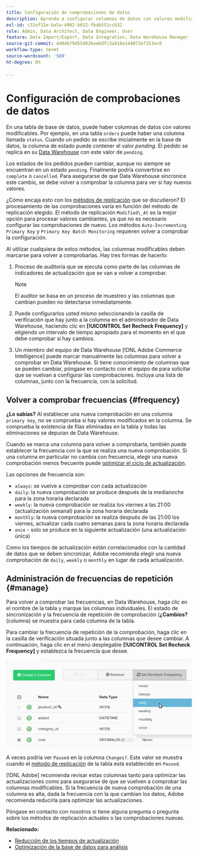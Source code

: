 ```yaml
---
title: Configuración de comprobaciones de datos
description: Aprenda a configurar columnas de datos con valores modificables.
exl-id: c31ef32e-ba5a-4902-b632-fbab551cc632
role: Admin, Data Architect, Data Engineer, User
feature: Data Import/Export, Data Integration, Data Warehouse Manager
source-git-commit: 4d04b79d55d02bee6dfc3a810e144073e7353ec0
workflow-type: tm+mt
source-wordcount: '569'
ht-degree: 0%

---
```


# Configuración de comprobaciones de datos

En una tabla de base de datos, puede haber columnas de datos con valores modificables. Por ejemplo, en una tabla `orders` puede haber una columna llamada `status`. Cuando un pedido se escribe inicialmente en la base de datos, la columna de estado puede contener el valor _pending_. El pedido se replica en su [Data Warehouse](../data-warehouse-mgr/tour-dwm.md) con este valor de `pending`.

Los estados de los pedidos pueden cambiar, aunque no siempre se encuentran en un estado `pending`. Finalmente podría convertirse en `complete` o `cancelled`. Para asegurarse de que Data Warehouse sincronice este cambio, se debe volver a comprobar la columna para ver si hay nuevos valores.

¿Cómo encaja esto con los [métodos de replicación](../data-warehouse-mgr/cfg-replication-methods.md) que se discutieron? El procesamiento de las comprobaciones varía en función del método de replicación elegido. El método de replicación `Modified\_At` es la mejor opción para procesar valores cambiantes, ya que no es necesario configurar las comprobaciones de nuevo. Los métodos `Auto-Incrementing Primary Key` y `Primary Key Batch Monitoring` requieren volver a comprobar la configuración.

Al utilizar cualquiera de estos métodos, las columnas modificables deben marcarse para volver a comprobarlas. Hay tres formas de hacerlo:

1. Proceso de auditoría que se ejecuta como parte de las columnas de indicadores de actualización que se van a volver a comprobar.

   >[!NOTE]
   >
   >El auditor se basa en un proceso de muestreo y las columnas que cambian pueden no detectarse inmediatamente.

1. Puede configurarlos usted mismo seleccionando la casilla de verificación que hay junto a la columna en el administrador de Data Warehouse, haciendo clic en **[!UICONTROL Set Recheck Frequency]** y eligiendo un intervalo de tiempo apropiado para el momento en el que debe comprobar si hay cambios.

1. Un miembro del equipo de Data Warehouse [!DNL Adobe Commerce Intelligence] puede marcar manualmente las columnas para volver a comprobar en Data Warehouse. Si tiene conocimiento de columnas que se pueden cambiar, póngase en contacto con el equipo de para solicitar que se vuelvan a configurar las comprobaciones. Incluya una lista de columnas, junto con la frecuencia, con la solicitud.

## Volver a comprobar frecuencias {#frequency}

**¿Lo sabías?**
Al establecer una nueva comprobación en una columna `primary key`, no se comprueba si hay valores modificados en la columna. Se comprueba la existencia de filas eliminadas en la tabla y todas las eliminaciones se depuran de Data Warehouse.

Cuando se marca una columna para volver a comprobarla, también puede establecer la frecuencia con la que se realiza una nueva comprobación. Si una columna en particular no cambia con frecuencia, elegir una nueva comprobación menos frecuente puede [optimizar el ciclo de actualización](../../best-practices/reduce-update-cycle-time.md).

Las opciones de frecuencia son:

* `always`: se vuelve a comprobar con cada actualización
* `daily`: la nueva comprobación se produce después de la medianoche para la zona horaria declarada
* `weekly`: la nueva comprobación se realiza los viernes a las 21:00 (actualización semanal) para la zona horaria declarada
* `monthly`: la nueva comprobación se realiza después de las 21:00 los viernes, actualizar cada cuatro semanas para la zona horaria declarada
* `once` - solo se produce en la siguiente actualización (una actualización única)

Como los tiempos de actualización están correlacionados con la cantidad de datos que se deben sincronizar, Adobe recomienda elegir una nueva comprobación de `daily`, `weekly` o `monthly` en lugar de cada actualización.

## Administración de frecuencias de repetición {#manage}

Para volver a comprobar las frecuencias, en Data Warehouse, haga clic en el nombre de la tabla y marque las columnas individuales. El estado de sincronización y la frecuencia de repetición de comprobación (**¿Cambios?** (columna) se muestra para cada columna de la tabla.

Para cambiar la frecuencia de repetición de la comprobación, haga clic en la casilla de verificación situada junto a las columnas que desee cambiar. A continuación, haga clic en el menú desplegable **[!UICONTROL Set Recheck Frequency]** y establezca la frecuencia que desee.

![Data Warehouse Manager mostrando las opciones de configuración para volver a comprobar](../../assets/dwm-recheck.png)

A veces podría ver `Paused` en la columna `Changes?`. Este valor se muestra cuando el [método de replicación](../../data-analyst/data-warehouse-mgr/cfg-data-rechecks.md) de la tabla está establecido en `Paused`.

[!DNL Adobe] recomienda revisar estas columnas tanto para optimizar las actualizaciones como para asegurarse de que se vuelven a comprobar las columnas modificables. Si la frecuencia de nueva comprobación de una columna es alta, dada la frecuencia con la que cambian los datos, Adobe recomienda reducirla para optimizar las actualizaciones.

Póngase en contacto con nosotros si tiene alguna pregunta o pregunta sobre los métodos de replicación actuales o las comprobaciones nuevas.

**Relacionado:**

* [Reducción de los tiempos de actualización](../../best-practices/reduce-update-cycle-time.md)
* [Optimización de la base de datos para análisis](../../best-practices/opt-db-analysis.md)
